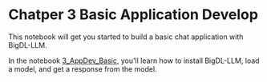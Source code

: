 # Chatper 3 Basic Application Develop

This notebook will get you started to build a basic chat application with BigDL-LLM. 

In the notebook [3_AppDev_Basic](./3_AppDev_Basic.ipynb), you'll learn how to install BigDL-LLM, load a model, and get a response from the model.
